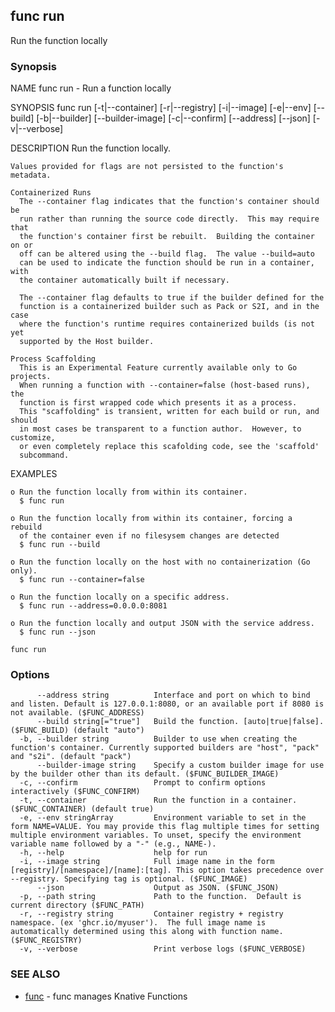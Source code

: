 ## func run

Run the function locally

### Synopsis


NAME
	func run - Run a function locally

SYNOPSIS
	func run [-t|--container] [-r|--registry] [-i|--image] [-e|--env]
	             [--build] [-b|--builder] [--builder-image] [-c|--confirm]
	             [--address] [--json] [-v|--verbose]

DESCRIPTION
	Run the function locally.

	Values provided for flags are not persisted to the function's metadata.

	Containerized Runs
	  The --container flag indicates that the function's container should be
	  run rather than running the source code directly.  This may require that
	  the function's container first be rebuilt.  Building the container on or
	  off can be altered using the --build flag.  The value --build=auto
	  can be used to indicate the function should be run in a container, with
	  the container automatically built if necessary.

	  The --container flag defaults to true if the builder defined for the
	  function is a containerized builder such as Pack or S2I, and in the case
	  where the function's runtime requires containerized builds (is not yet
	  supported by the Host builder.

	Process Scaffolding
	  This is an Experimental Feature currently available only to Go projects.
	  When running a function with --container=false (host-based runs), the
	  function is first wrapped code which presents it as a process.
	  This "scaffolding" is transient, written for each build or run, and should
	  in most cases be transparent to a function author.  However, to customize,
	  or even completely replace this scafolding code, see the 'scaffold'
	  subcommand.

EXAMPLES

	o Run the function locally from within its container.
	  $ func run

	o Run the function locally from within its container, forcing a rebuild
	  of the container even if no filesysem changes are detected
	  $ func run --build

	o Run the function locally on the host with no containerization (Go only).
	  $ func run --container=false

	o Run the function locally on a specific address.
	  $ func run --address=0.0.0.0:8081

	o Run the function locally and output JSON with the service address.
	  $ func run --json


```
func run
```

### Options

```
      --address string          Interface and port on which to bind and listen. Default is 127.0.0.1:8080, or an available port if 8080 is not available. ($FUNC_ADDRESS)
      --build string[="true"]   Build the function. [auto|true|false]. ($FUNC_BUILD) (default "auto")
  -b, --builder string          Builder to use when creating the function's container. Currently supported builders are "host", "pack" and "s2i". (default "pack")
      --builder-image string    Specify a custom builder image for use by the builder other than its default. ($FUNC_BUILDER_IMAGE)
  -c, --confirm                 Prompt to confirm options interactively ($FUNC_CONFIRM)
  -t, --container               Run the function in a container. ($FUNC_CONTAINER) (default true)
  -e, --env stringArray         Environment variable to set in the form NAME=VALUE. You may provide this flag multiple times for setting multiple environment variables. To unset, specify the environment variable name followed by a "-" (e.g., NAME-).
  -h, --help                    help for run
  -i, --image string            Full image name in the form [registry]/[namespace]/[name]:[tag]. This option takes precedence over --registry. Specifying tag is optional. ($FUNC_IMAGE)
      --json                    Output as JSON. ($FUNC_JSON)
  -p, --path string             Path to the function.  Default is current directory ($FUNC_PATH)
  -r, --registry string         Container registry + registry namespace. (ex 'ghcr.io/myuser').  The full image name is automatically determined using this along with function name. ($FUNC_REGISTRY)
  -v, --verbose                 Print verbose logs ($FUNC_VERBOSE)
```

### SEE ALSO

* [func](func.md)	 - func manages Knative Functions

